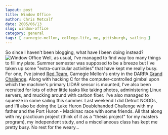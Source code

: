 ```yaml
---
layout: post
title: Window Office
author: Chris Metcalf
date: 2005/06/13
slug: window-office
category: general
tags: [ carnegie-mellon, college-life, me, pittsburgh, sailing ]
---
```


So since I haven't been blogging, what have I been doing instead?
<img src="http://photos15.flickr.com/19203734_4ad5c920a7_o.jpg" alt="Window Office" />
Well, as usual, I've managed to find way too many things to fill my plate. Summer semester was supposed to be a breeze but I've taken up some "extra-curricular activities" that have kept me really busy.
For one, I've joined <a href="http://www.redteamracing.org">Red Team</a>, Carnegie Mellon's entry in the DARPA <a href="http://www.darpa.mil/grandchallenge/">Grand Challenge</a>. Along with hacking C for the computer-controlled gimbal upon which the machine's primary LIDAR sensor is mounted, I've also been recruited for lots of other little tasks like taking photos, administering Linux servers, and mucking around with carbon fiber.
I've also managed to squeeze in some sailing this summer. Last weekend I did Detroit NOODs, and I'll also be doing the Lake Huron Doublehanded Challenge with my father and the Port Huron - Mackinac race with some friends.
All that along with my practicum project (think of it as a "thesis project" for my masters program), my independent study, and a miscellaneous class has kept me pretty busy.
No rest for the weary...
